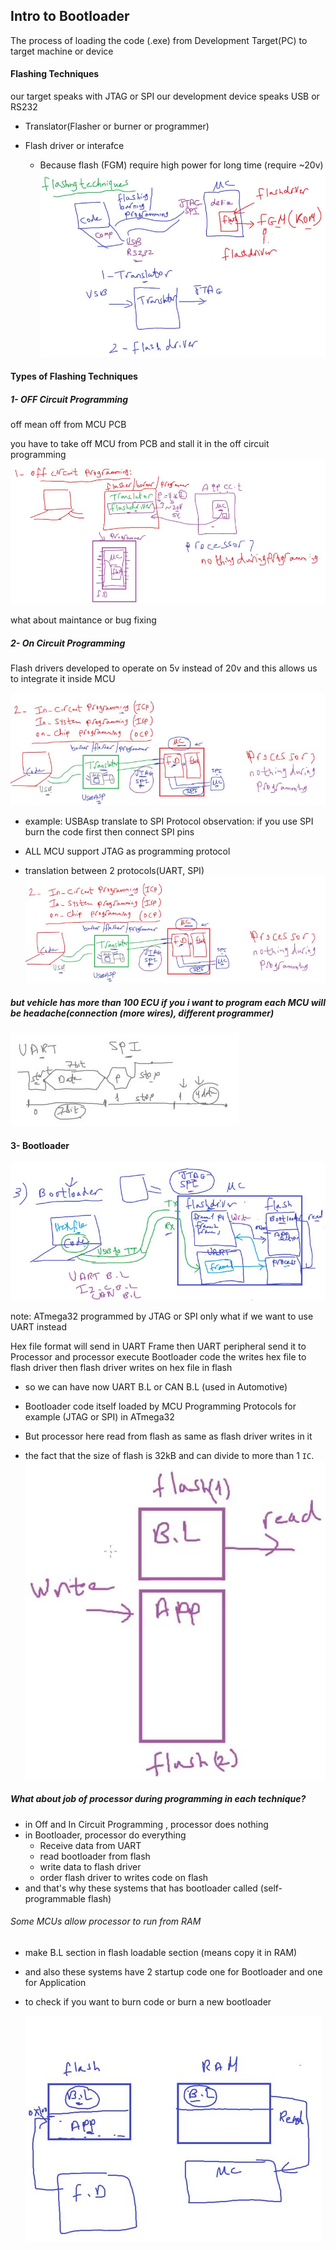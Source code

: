 ## Intro to Bootloader

The process of loading the code (.exe) from Development Target(PC) to target machine or device

#### Flashing Techniques

our target speaks with JTAG or SPI
our development device speaks USB or RS232

- Translator(Flasher or burner or programmer)
- Flash driver or interafce

  - Because flash (FGM) require high power for long time (require ~20v)
    ![boot1](imgs/boot1.JPG)

#### Types of Flashing Techniques

##### 1- OFF Circuit Programming

off mean off from MCU PCB

you have to take off MCU from PCB and stall it in the off circuit programming
![boot2](imgs/boot2.JPG)

what about maintance or bug fixing

##### 2- On Circuit Programming

Flash drivers developed to operate on 5v instead of 20v and this allows us to integrate it inside MCU

![boot3](imgs/boot3.JPG)

- example: USBAsp translate to SPI Protocol
  observation: if you use SPI burn the code first then connect SPI pins

- ALL MCU support JTAG as programming protocol

- translation between 2 protocols(UART, SPI)
  ![boot3](imgs/boot3.JPG)

##### but vehicle has more than 100 ECU if you i want to program each MCU will be headache(connection (more wires), different programmer)

![boot4](imgs/boot4.JPG)

#### 3- Bootloader

![boot5](imgs/boot5.JPG)

note: ATmega32 programmed by JTAG or SPI only
what if we want to use UART instead

Hex file format will send in UART Frame
then UART peripheral send it to Processor and processor execute Bootloader code the writes hex file to flash driver then flash driver writes on hex file in flash

- so we can have now UART B.L or CAN B.L (used in Automotive)
- Bootloader code itself loaded by MCU Programming Protocols for example (JTAG or SPI) in ATmega32

- But processor here read from flash as same as flash driver writes in it
- the fact that the size of flash is 32kB and can divide to more than 1 `IC`.
  ![boot6](imgs/boot6.JPG)

##### What about job of processor during programming in each technique?

- in Off and In Circuit Programming , processor does nothing
- in Bootloader, processor do everything
  - Receive data from UART
  - read bootloader from flash
  - write data to flash driver
  - order flash driver to writes code on flash
- and that's why these systems that has bootloader called (self-programmable flash)

###### Some MCUs allow processor to run from RAM

- make B.L section in flash loadable section (means copy it in RAM)
- and also these systems have 2 startup code one for Bootloader and one for Application
- to check if you want to burn code or burn a new bootloader

  ![boot6](imgs/boot7.JPG)
